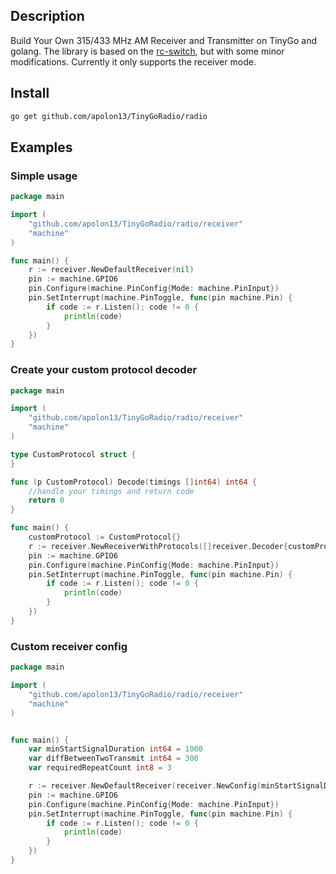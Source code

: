 ## Description

Build Your Own 315/433 MHz AM Receiver and Transmitter on TinyGo and golang.
The library is based on the [rс-switch](https://github.com/sui77/rc-switch), but with some minor modifications.
Currently it only supports the receiver mode.

## Install

```sh
go get github.com/apolon13/TinyGoRadio/radio
```

## Examples

### Simple usage
```go
package main

import (
	"github.com/apolon13/TinyGoRadio/radio/receiver"
	"machine"
)

func main() {
	r := receiver.NewDefaultReceiver(nil)
	pin := machine.GPIO6
	pin.Configure(machine.PinConfig{Mode: machine.PinInput})
	pin.SetInterrupt(machine.PinToggle, func(pin machine.Pin) {
		if code := r.Listen(); code != 0 {
			println(code)
		}
	})
}
```

### Create your custom protocol decoder
```go
package main

import (
	"github.com/apolon13/TinyGoRadio/radio/receiver"
	"machine"
)

type CustomProtocol struct {
}

func (p CustomProtocol) Decode(timings []int64) int64 {
	//handle your timings and return code
	return 0
}

func main() {
	customProtocol := CustomProtocol{}
	r := receiver.NewReceiverWithProtocols([]receiver.Decoder{customProtocol}, nil)
	pin := machine.GPIO6
	pin.Configure(machine.PinConfig{Mode: machine.PinInput})
	pin.SetInterrupt(machine.PinToggle, func(pin machine.Pin) {
		if code := r.Listen(); code != 0 {
			println(code)
		}
	})
}

```

### Custom receiver config
```go
package main

import (
	"github.com/apolon13/TinyGoRadio/radio/receiver"
	"machine"
)


func main() {
	var minStartSignalDuration int64 = 1000
	var diffBetweenTwoTransmit int64 = 300
	var requiredRepeatCount int8 = 3

	r := receiver.NewDefaultReceiver(receiver.NewConfig(minStartSignalDuration, diffBetweenTwoTransmit, requiredRepeatCount))
	pin := machine.GPIO6
	pin.Configure(machine.PinConfig{Mode: machine.PinInput})
	pin.SetInterrupt(machine.PinToggle, func(pin machine.Pin) {
		if code := r.Listen(); code != 0 {
			println(code)
		}
	})
}
```